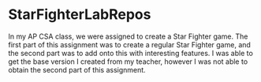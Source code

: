 # StarFighterLabRepos
In my AP CSA class, we were assigned to create a Star Fighter game. 
The first part of this assignment was to create a regular Star Fighter game, and the second part was to add onto this with interesting features.
I was able to get the base version I created from my teacher, however I was not able to obtain the second part of this assignment. 
